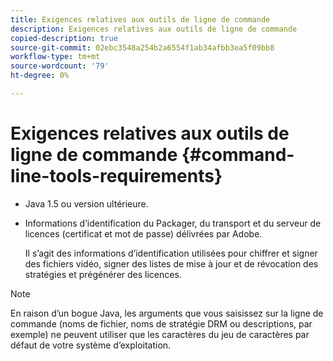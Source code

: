 ```yaml
---
title: Exigences relatives aux outils de ligne de commande
description: Exigences relatives aux outils de ligne de commande
copied-description: true
source-git-commit: 02ebc3548a254b2a6554f1ab34afbb3ea5f09bb8
workflow-type: tm+mt
source-wordcount: '79'
ht-degree: 0%

---
```


# Exigences relatives aux outils de ligne de commande {#command-line-tools-requirements}

* Java 1.5 ou version ultérieure.
* Informations d’identification du Packager, du transport et du serveur de licences (certificat et mot de passe) délivrées par Adobe.

  Il s’agit des informations d’identification utilisées pour chiffrer et signer des fichiers vidéo, signer des listes de mise à jour et de révocation des stratégies et prégénérer des licences.

>[!NOTE]
>
>En raison d’un bogue Java, les arguments que vous saisissez sur la ligne de commande (noms de fichier, noms de stratégie DRM ou descriptions, par exemple) ne peuvent utiliser que les caractères du jeu de caractères par défaut de votre système d’exploitation.
